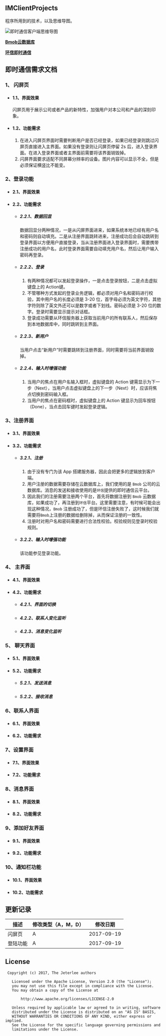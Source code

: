 ## IMClientProjects

程序所用到的技术，以及思维导图。

![即时通信客户端思维导图](https://i.imgur.com/jOQSnru.png)

[**Bmob云数据库**]()

[**环信即时通信**]()


## 即时通信需求文档

### 1、 闪屏页

-   #### 1.1、界面效果
    闪屏页用于展示公司或者产品的新特性，加强用户对本公司和产品的深刻印象。

-   #### 1.2、功能需求
    1. 在进入闪屏页界面时需要判断用户是否已经登录，如果已经登录则跳过闪屏页直接进入主界面。如果没有登录则让闪屏页停留 2s 后，进入登录界面。在进入登录界面或者主界面前需要将该界面销毁掉。
    2. 闪屏界面要求适配不同屏幕分辨率的设备。图片内容可以显示不全，但是必须保证横竖比不能变。

### 2、登录功能

-   #### 2.1、界面效果

-   #### 2.2、功能需求

    * ##### 2.2.1、数据回显
        数据回显分两种情况，一是从闪屏界面进来，如果系统本地已经有用户名和密码则自动填充。二是从注册界面跳转进来，注册成功后会自动跳转到登录界面以方便用户直接登录，当从注册界面进入登录界面时，需要携带注册成功的用户名，此时登录界面需要自动填充用户名，然后让用户输入密码再登录。

    * ##### 2.2.2、登录
        1. 有两种情况都可以发起登录操作，一是点击登录按钮，二是点击虚拟键盘上的 Action键。
        2. 不管哪种方式发起的登录业务逻辑，都必须对用户名和密码进行校验，其中用户名的长度必须是 3-20 位，首字母必须为英文字符，其他字符则除了英文外还可以是数字或者下划线。密码必须是 3-20 位的数字。登录时需要显示提示对话框。
        3. 登录成功需要从环信服务器上获取当前用户的所有联系人，然后保存到本地数据库中，同时跳转到主界面。

    * ##### 2.2.3、新用户
        当用户点击“新用户”时需要跳转到注册界面，同时需要将当前界面销毁掉。

    * ##### 2.2.4、输入时增强功能
        1. 当用户的焦点在用户名输入框时，虚拟键盘的 Action 键需显示为下一步（Next），当用户点击虚拟键盘上的下一步（Next）时，应该将焦点切换到密码输入框。
        2. 当用户的焦点在密码框时，虚拟键盘上的 Action 键显示为回车按钮（Done），当点击回车键时发起登录逻辑。

### 3、注册界面

-   #### 3.1、界面效果

-   #### 3.2、功能需求

    * ##### 3.2.1、注册
        1. 由于没有专门为该 App 搭建服务器，因此会把更多的逻辑放到客户端。
        2. 用户注册的数据需要存储在云数据库上，我们使用的是 `Bmob` 公司的云数据库。消息的发送和接收使用的是`环信`提供的即时通信云平台。
        3. 因此我们的注册需要注册两个平台，首先将数据注册到 `Bmob` 云数据库，如果成功了，再注册到`环信`平台。这里需要注意，有时候可能会出现这种情况，`Bmob` 注册成功了，但是环信注册失败了，这时候我们就需要将` Bmob `上注册的数据给删除掉，从而保证注册的一致性。
        4. 注册时对用户名和密码需要进行合法性校验。校验规则见登录时校验规则。

    * ##### 3.2.2、输入时增强功能
        该功能参见登录功能。

### 4、 主界面

-   #### 4.1、界面效果

-   #### 4.2、功能需求

    * ##### 4.2.1、界面的切换

    * ##### 4.2.2、联系人变化监听

    * ##### 4.2.3、消息变化监听

### 5、 聊天界面

-   #### 5.1、界面效果

-   #### 5.2、功能需求

    * ##### 5.2.1、发送消息

    * ##### 5.2.2、接收消息

### 6、联系人界面

-   #### 6.1、界面效果

-   #### 6.2、功能需求

### 7、设置界面

-   #### 7.1、界面效果

-   #### 7.2、功能需求

### 8、消息界面

-   #### 8.1、界面效果

-   #### 8.2、功能需求

### 9、添加好友界面

-   #### 9.1、界面效果

-   #### 9.2、功能需求

### 10、通知栏功能

-   #### 10.1、界面效果

-   #### 10.2、功能需求


## 更新记录
描述|修改类型（A，M，D）|修改日期
-|-|-
闪屏页|A|2017-09-19
登陆功能|A|2017-09-19


## License

```
 Copyright (c) 2017, The Jeterlee authors 

   Licensed under the Apache License, Version 2.0 (the "License");
   you may not use this file except in compliance with the License.
   You may obtain a copy of the License at

       http://www.apache.org/licenses/LICENSE-2.0

   Unless required by applicable law or agreed to in writing, software
   distributed under the License is distributed on an "AS IS" BASIS,
   WITHOUT WARRANTIES OR CONDITIONS OF ANY KIND, either express or implied.
   See the License for the specific language governing permissions and
   limitations under the License.
```
